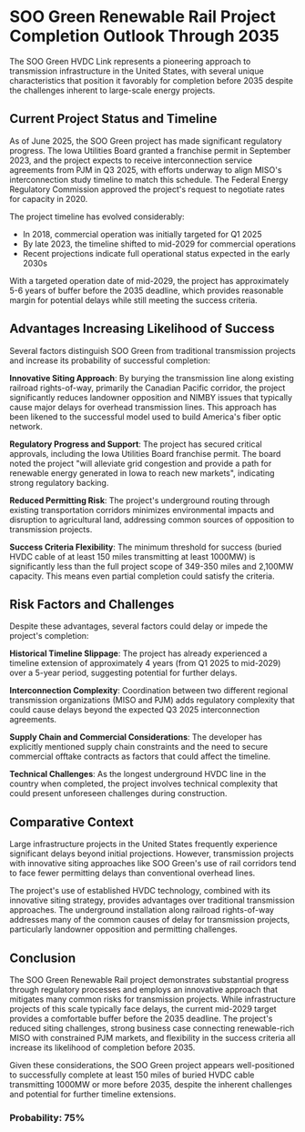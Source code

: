 # SOO Green Renewable Rail Project Completion Outlook Through 2035

The SOO Green HVDC Link represents a pioneering approach to transmission infrastructure in the United States, with several unique characteristics that position it favorably for completion before 2035 despite the challenges inherent to large-scale energy projects.

## Current Project Status and Timeline

As of June 2025, the SOO Green project has made significant regulatory progress. The Iowa Utilities Board granted a franchise permit in September 2023, and the project expects to receive interconnection service agreements from PJM in Q3 2025, with efforts underway to align MISO's interconnection study timeline to match this schedule. The Federal Energy Regulatory Commission approved the project's request to negotiate rates for capacity in 2020.

The project timeline has evolved considerably:
- In 2018, commercial operation was initially targeted for Q1 2025
- By late 2023, the timeline shifted to mid-2029 for commercial operations
- Recent projections indicate full operational status expected in the early 2030s

With a targeted operation date of mid-2029, the project has approximately 5-6 years of buffer before the 2035 deadline, which provides reasonable margin for potential delays while still meeting the success criteria.

## Advantages Increasing Likelihood of Success

Several factors distinguish SOO Green from traditional transmission projects and increase its probability of successful completion:

**Innovative Siting Approach**: By burying the transmission line along existing railroad rights-of-way, primarily the Canadian Pacific corridor, the project significantly reduces landowner opposition and NIMBY issues that typically cause major delays for overhead transmission lines. This approach has been likened to the successful model used to build America's fiber optic network.

**Regulatory Progress and Support**: The project has secured critical approvals, including the Iowa Utilities Board franchise permit. The board noted the project "will alleviate grid congestion and provide a path for renewable energy generated in Iowa to reach new markets", indicating strong regulatory backing.

**Reduced Permitting Risk**: The project's underground routing through existing transportation corridors minimizes environmental impacts and disruption to agricultural land, addressing common sources of opposition to transmission projects.

**Success Criteria Flexibility**: The minimum threshold for success (buried HVDC cable of at least 150 miles transmitting at least 1000MW) is significantly less than the full project scope of 349-350 miles and 2,100MW capacity. This means even partial completion could satisfy the criteria.

## Risk Factors and Challenges

Despite these advantages, several factors could delay or impede the project's completion:

**Historical Timeline Slippage**: The project has already experienced a timeline extension of approximately 4 years (from Q1 2025 to mid-2029) over a 5-year period, suggesting potential for further delays.

**Interconnection Complexity**: Coordination between two different regional transmission organizations (MISO and PJM) adds regulatory complexity that could cause delays beyond the expected Q3 2025 interconnection agreements.

**Supply Chain and Commercial Considerations**: The developer has explicitly mentioned supply chain constraints and the need to secure commercial offtake contracts as factors that could affect the timeline.

**Technical Challenges**: As the longest underground HVDC line in the country when completed, the project involves technical complexity that could present unforeseen challenges during construction.

## Comparative Context

Large infrastructure projects in the United States frequently experience significant delays beyond initial projections. However, transmission projects with innovative siting approaches like SOO Green's use of rail corridors tend to face fewer permitting delays than conventional overhead lines.

The project's use of established HVDC technology, combined with its innovative siting strategy, provides advantages over traditional transmission approaches. The underground installation along railroad rights-of-way addresses many of the common causes of delay for transmission projects, particularly landowner opposition and permitting challenges.

## Conclusion

The SOO Green Renewable Rail project demonstrates substantial progress through regulatory processes and employs an innovative approach that mitigates many common risks for transmission projects. While infrastructure projects of this scale typically face delays, the current mid-2029 target provides a comfortable buffer before the 2035 deadline. The project's reduced siting challenges, strong business case connecting renewable-rich MISO with constrained PJM markets, and flexibility in the success criteria all increase its likelihood of completion before 2035.

Given these considerations, the SOO Green project appears well-positioned to successfully complete at least 150 miles of buried HVDC cable transmitting 1000MW or more before 2035, despite the inherent challenges and potential for further timeline extensions.

### Probability: 75%